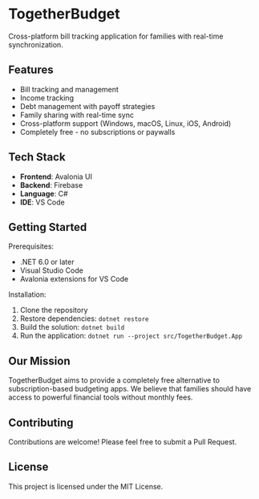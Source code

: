 # TogetherBudget

Cross-platform bill tracking application for families with real-time synchronization.

## Features
- Bill tracking and management
- Income tracking
- Debt management with payoff strategies
- Family sharing with real-time sync
- Cross-platform support (Windows, macOS, Linux, iOS, Android)
- Completely free - no subscriptions or paywalls

## Tech Stack
- **Frontend**: Avalonia UI
- **Backend**: Firebase
- **Language**: C#
- **IDE**: VS Code

## Getting Started
Prerequisites:
- .NET 6.0 or later
- Visual Studio Code
- Avalonia extensions for VS Code

Installation:
1. Clone the repository
2. Restore dependencies: `dotnet restore`
3. Build the solution: `dotnet build`
4. Run the application: `dotnet run --project src/TogetherBudget.App`

## Our Mission
TogetherBudget aims to provide a completely free alternative to subscription-based budgeting apps. We believe that families should have access to powerful financial tools without monthly fees.

## Contributing
Contributions are welcome! Please feel free to submit a Pull Request.

## License
This project is licensed under the MIT License.